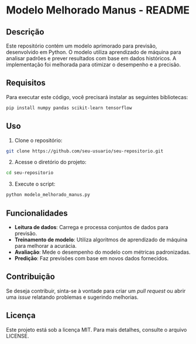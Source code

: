 # Modelo Melhorado Manus - README

## Descrição
Este repositório contém um modelo aprimorado para previsão, desenvolvido em Python. O modelo utiliza aprendizado de máquina para analisar padrões e prever resultados com base em dados históricos. A implementação foi melhorada para otimizar o desempenho e a precisão.

## Requisitos
Para executar este código, você precisará instalar as seguintes bibliotecas:

```bash
pip install numpy pandas scikit-learn tensorflow
```

## Uso
1. Clone o repositório:

```bash
git clone https://github.com/seu-usuario/seu-repositorio.git
```

2. Acesse o diretório do projeto:

```bash
cd seu-repositorio
```

3. Execute o script:

```bash
python modelo_melhorado_manus.py
```

## Funcionalidades
- **Leitura de dados**: Carrega e processa conjuntos de dados para previsão.
- **Treinamento de modelo**: Utiliza algoritmos de aprendizado de máquina para melhorar a acurácia.
- **Avaliação**: Mede o desempenho do modelo com métricas padronizadas.
- **Predição**: Faz previsões com base em novos dados fornecidos.

## Contribuição
Se deseja contribuir, sinta-se à vontade para criar um *pull request* ou abrir uma *issue* relatando problemas e sugerindo melhorias.

## Licença
Este projeto está sob a licença MIT. Para mais detalhes, consulte o arquivo LICENSE.

